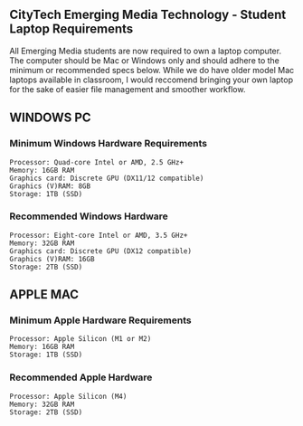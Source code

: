 ## CityTech Emerging Media Technology - Student Laptop Requirements
All Emerging Media students are now required to own a laptop computer. The computer should be Mac or Windows only and should adhere to the minimum or recommended specs below. While we do have older model Mac laptops available in classroom, I would reccomend bringing your own laptop for the sake of easier file management and smoother workflow. 

## WINDOWS PC
### Minimum Windows Hardware Requirements
	Processor: Quad-core Intel or AMD, 2.5 GHz+
	Memory: 16GB RAM
	Graphics card: Discrete GPU (DX11/12 compatible)
	Graphics (V)RAM: 8GB
	Storage: 1TB (SSD)

### Recommended Windows Hardware
	Processor: Eight-core Intel or AMD, 3.5 GHz+
	Memory: 32GB RAM
	Graphics card: Discrete GPU (DX12 compatible)
	Graphics (V)RAM: 16GB
	Storage: 2TB (SSD)

## APPLE MAC
	
### Minimum Apple Hardware Requirements
	Processor: Apple Silicon (M1 or M2)
	Memory: 16GB RAM
	Storage: 1TB (SSD)
	
### Recommended Apple Hardware
	Processor: Apple Silicon (M4)
	Memory: 32GB RAM
	Storage: 2TB (SSD)